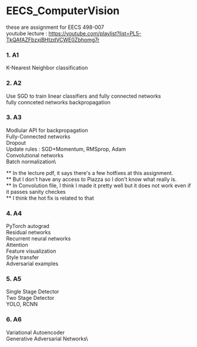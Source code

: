 # EECS_ComputerVision

these are assignment for EECS 498-007\
youtube lecture : https://youtube.com/playlist?list=PL5-TkQAfAZFbzxjBHtzdVCWE0Zbhomg7r

### 1. A1
K-Nearest Neighbor classification

### 2. A2
Use SGD to train linear classifiers and fully connected networks\
fully connceted networks backpropagation

### 3. A3
Modlular API for backpropagation\
Fully-Connected networks\
Dropout\
Update rules : SGD+Momentum, RMSprop, Adam\
Convolutional networks\
Batch normalization\

** In the lecture pdf, it says there's a few hotfixes at this assignment. \
** But I don't have any access to Piazza so I don't know what really is.\
** In Convolution file, I think I made it pretty well but it does not work even if it passes sanity checkes\
** I think the hot fix is related to that

### 4. A4
PyTorch autograd\
Residual networks\
Recurrent neural networks\
Attention\
Feature visualization\
Style transfer\
Adversarial examples

### 5. A5
Single Stage Detector\
Two Stage Detector\
YOLO, RCNN

### 6. A6
Variational Autoencoder\
Generative Adversarial Networks\
